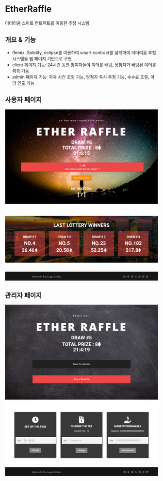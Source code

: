 # EtherRaffle
이더리움 스마트 컨트랙트를 이용한 추첨 시스템

## 개요 & 기능
* Remix, Solidity, eclipse를 이용하여 smart contract를 설계하여 이더리움 추첨 시스템을 웹 페이지 기반으로 구현
* client 페이지 기능: 24시간 동안 참여자들이 이더를 배팅, 당첨자가 베팅된 이더를 획득 가능
* admin 페이지 기능: 회차 시간 조절 기능, 당첨자 즉시 추첨 기능, 수수료 조절, 이더 인출 기능

## 사용자 페이지
![](/img/Index1.PNG)
![](/img/Index2.PNG)

## 관리자 페이지
![](/img/Admin1.PNG)
![](/img/Admin2.PNG)
